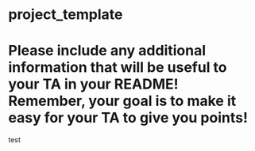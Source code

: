 # project_template
# Please include any additional information that will be useful to your TA in your README! Remember, your goal is to make it easy for your TA to give you points!
test